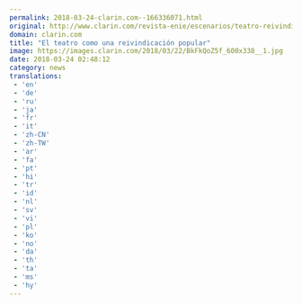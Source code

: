```yaml
---
permalink: 2018-03-24-clarin.com--166336071.html
original: http://www.clarin.com/revista-enie/escenarios/teatro-reivindicacion-popular_0_SJtEWqbcz.html
domain: clarin.com
title: "El teatro como una reivindicación popular"
image: https://images.clarin.com/2018/03/22/BkFkQoZ5f_600x338__1.jpg
date: 2018-03-24 02:48:12
category: news
translations: 
 - 'en'
 - 'de'
 - 'ru'
 - 'ja'
 - 'fr'
 - 'it'
 - 'zh-CN'
 - 'zh-TW'
 - 'ar'
 - 'fa'
 - 'pt'
 - 'hi'
 - 'tr'
 - 'id'
 - 'nl'
 - 'sv'
 - 'vi'
 - 'pl'
 - 'ko'
 - 'no'
 - 'da'
 - 'th'
 - 'ta'
 - 'ms'
 - 'hy'
---
```


